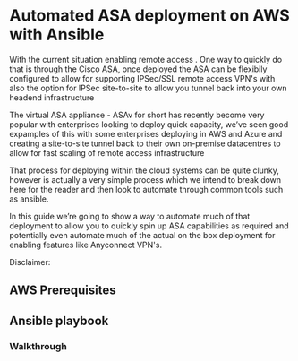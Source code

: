 # Automated ASA deployment on AWS with Ansible 

With the current situation enabling remote access . One way to quickly do that is through the Cisco ASA, once deployed the ASA can be flexibily configured to allow for supporting IPSec/SSL remote access VPN's with also the option for IPSec site-to-site to allow you tunnel back into your own headend infrastructure

The virtual ASA appliance - ASAv for short has recently become very popular with enterprises looking to deploy quick capacity, we’ve seen good expamples of this with some enterprises deploying in AWS and Azure and creating a site-to-site tunnel back to their own on-premise datacentres to allow for fast scaling of remote access infrastructure

That process for deploying within the cloud systems can be quite clunky, however is actually a very simple process which we intend to break down here for the reader and then look to automate through common tools such as ansible.

In this guide we’re going to show a way to automate much of that deployment to allow you to quickly spin up ASA capabilities as required and potentially even automate much of the actual on the box deployment for enabling features like Anyconnect VPN's. 

Disclaimer: 

## AWS Prerequisites

## Ansible playbook

### Walkthrough
